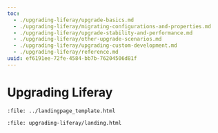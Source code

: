 ```yaml
---
toc:
  - ./upgrading-liferay/upgrade-basics.md
  - ./upgrading-liferay/migrating-configurations-and-properties.md
  - ./upgrading-liferay/upgrade-stability-and-performance.md
  - ./upgrading-liferay/other-upgrade-scenarios.md
  - ./upgrading-liferay/upgrading-custom-development.md
  - ./upgrading-liferay/reference.md
uuid: ef6191ee-72fe-4584-bb7b-76204506d81f
---
```

# Upgrading Liferay

```{raw} html
:file: ../landingpage_template.html
```

```{raw} html
:file: upgrading-liferay/landing.html
```
